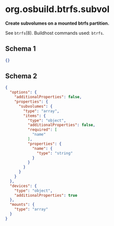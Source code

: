 
# org.osbuild.btrfs.subvol

**Create subvolumes on a mounted btrfs partition.**

See `btrfs`(8).
Buildhost commands used: `btrfs`.

## Schema 1

```json
{}
```

## Schema 2

```json
{
  "options": {
    "additionalProperties": false,
    "properties": {
      "subvolumes": {
        "type": "array",
        "items": {
          "type": "object",
          "additionalProperties": false,
          "required": [
            "name"
          ],
          "properties": {
            "name": {
              "type": "string"
            }
          }
        }
      }
    }
  },
  "devices": {
    "type": "object",
    "additionalProperties": true
  },
  "mounts": {
    "type": "array"
  }
}
```
